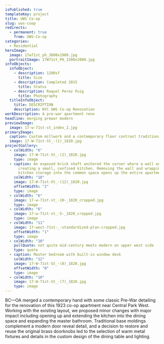 ```yaml
---
isPublished: true
templateKey: project
title: UWS Co-op
slug: uws-coop
redirects:
  - permanent: true
    from: UWS-Co-op
categories:
  - Residential
heroImage:
  image: 17w71st_ph_3800x1900.jpg
  portraitImage: 17W71st_PH_1500x2000.jpg
infoObjects:
  infoObject:
    - description: 1200sf
      title: Size
    - description: Completed 2015
      title: Status
    - description: Raquel Perez Puig
      title: Photography
  titleInfoObject:
    title: DESCRIPTION
    description: NYC UWS Co-op Renovation
workDescription: A pre-war apartment reno
headline: merging prewar modern
previewImage:
  image: 17-w-71st-st_index_2.jpg
primaryImage:
  caption: Custom millwork and a contemporary floor contrast traditional details
  image: 17-W-71st-St_-(1)_1820.jpg
projectGallery:
  - colWidth: "6"
    image: 17-W-71st-St_-(2)_1820.jpg
    type: image
  - caption: An exposed brick shaft anchored the corner where a wall once stood,
      creating a small, confined kitchen. Removing the wall and wrapping the
      kitchen storage into the common space opens up the entire apartment
    colWidth: "10"
    image: 17-W-71st-St_-(12)_1820.jpg
    offsetWidth: "2"
    type: image
  - colWidth: "6"
    image: 17-w-71st-st_-10-_1820_cropped.jpg
    type: image
  - colWidth: "6"
    image: 17-w-71st-st_-5-_1820_cropped.jpg
    type: image
  - colWidth: "11"
    image: 17-west-71st-_-standardized-plan-cropped.jpg
    offsetWidth: "1"
    type: image
  - colWidth: "10"
    pullQuote: not quite mid-century meets modern on upper west side
    type: quote
  - caption: Master bedroom with built-in window desk
    colWidth: "12"
    image: 17-W-71st-St_-(8)_1820.jpg
    offsetWidth: "0"
    type: image
  - colWidth: "10"
    image: 17-W-71st-St_-(7)_1820.jpg
    type: image
---
```


BC—OA merged a contemporary hand with some classic Pre-War detailing for the renovation of this 1923 co-op apartment near Central Park West. Working with the existing layout, we proposed minor changes with major impact including opening up and extending the kitchen into the dining space and expanding the master bathroom. Traditional base moldings complement a modern door reveal detail, and a decision to restore and reuse the original brass doorknobs led to the selection of warm metal fixtures and details in the custom design of the dining table and lighting.
